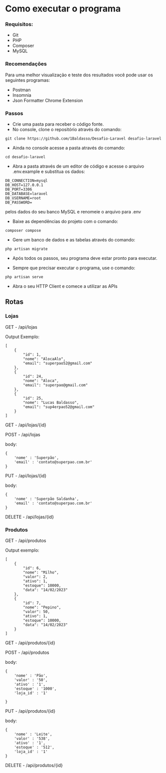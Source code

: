 # Como executar o programa

### Requisitos:

- Git
- PHP
- Composer
- MySQL

### Recomendações
Para uma melhor visualização e teste dos resultados você pode usar os seguintes programas:
- Postman
- Insomnia
- Json Formatter Chrome Extension

### Passos

- Crie uma pasta para receber o código fonte.
- No console, clone o repositório através do comando:

```
git clone https://github.com/1Baldasso/Desafio-Laravel desafio-laravel
```

- Ainda no console acesse a pasta através do comando:

```
cd desafio-laravel
```

- Abra a pasta através de um editor de código e acesse o arquivo .env.example e substitua os dados:
```
DB_CONNECTION=mysql
DB_HOST=127.0.0.1
DB_PORT=3306
DB_DATABASE=laravel
DB_USERNAME=root
DB_PASSWORD=
```
pelos dados do seu banco MySQL e renomeie o arquivo para .env

- Baixe as dependências do projeto com o comando:

```
composer compose
```

- Gere um banco de dados e as tabelas através do comando:

```
php artisan migrate
```

- Após todos os passos, seu programa deve estar pronto para executar.

- Sempre que precisar executar o programa, use o comando:

```
php artisan serve
```

- Abra o seu HTTP Client e comece a utilizar as APIs

## Rotas

### Lojas
GET - /api/lojas

Output Exemplo:
```
[
    {
        "id": 1,
        "nome": "AlocaAlo",
        "email": "superpao52@gmail.com"
    },
    {
        "id": 24,
        "nome": "Aloca",
        "email": "superpao@gmail.com"
    },
    {
        "id": 25,
        "nome": "Lucas Baldasso",
        "email": "sup4erpao52@gmail.com"
    }
]
```
GET - /api/lojas/{id}

POST - /api/lojas 

body: 
```
{
    'nome' : 'Superpão',
    'email' : 'contato@superpao.com.br'
}
```
PUT - /api/lojas/{id}

body: 
```
{
    'nome' : 'Superpão Saldanha',
    'email' : 'contato@superpao.com.br'
}
```
DELETE - /api/lojas/{id}

### Produtos
GET - /api/produtos

Output exemplo:
```
[
    {
        "id": 6,
        "nome": "Milho",
        "valor": 2,
        "ativo": 1,
        "estoque": 10000,
        "data": "14/02/2023"
    },
    {
        "id": 7,
        "nome": "Pepino",
        "valor": 50,
        "ativo": 1,
        "estoque": 10000,
        "data": "14/02/2023"
    }
]
```
GET - /api/produtos/{id}

POST - /api/produtos 

body: 
```
{
    'nome' : 'Pão',
    'valor' : '50',
    'ativo' : '1',
    'estoque' : '1000',
    'loja_id' : '1'

}
```
PUT - /api/produtos/{id}

body: 
```
{
    'nome' : 'Leite',
    'valor' : '538',
    'ativo' : '1',
    'estoque' : '512',
    'loja_id' : '1'
}
```
DELETE - /api/produtos/{id}
